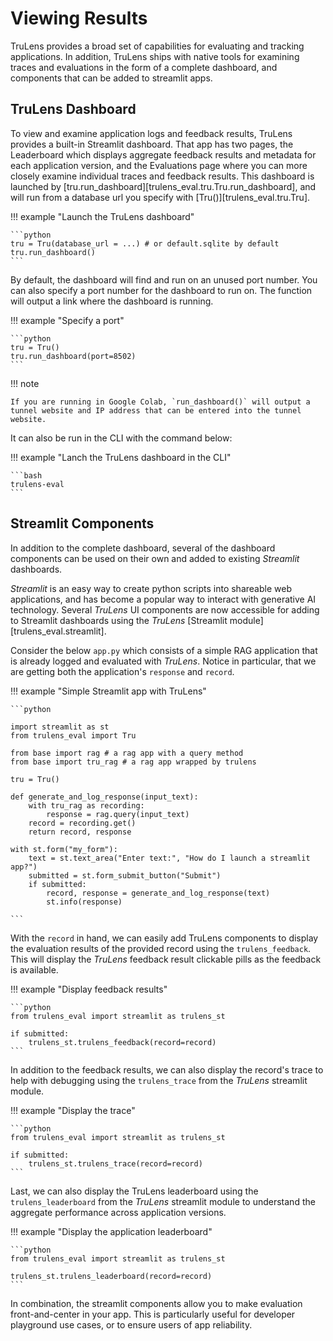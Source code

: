 # Viewing Results

TruLens provides a broad set of capabilities for evaluating and tracking applications. In addition, TruLens ships with native tools for examining traces and evaluations in the form of a complete dashboard, and components that can be added to streamlit apps.

## TruLens Dashboard

To view and examine application logs and feedback results, TruLens provides a built-in Streamlit dashboard. That app has two pages, the Leaderboard which displays aggregate feedback results and metadata for each application version, and the Evaluations page where you can more closely examine individual traces and feedback results. This dashboard is launched by [tru.run_dashboard][trulens_eval.tru.Tru.run_dashboard], and will run from a database url you specify with  [Tru()][trulens_eval.tru.Tru].

!!! example "Launch the TruLens dashboard"

    ```python
    tru = Tru(database_url = ...) # or default.sqlite by default
    tru.run_dashboard()
    ```

By default, the dashboard will find and run on an unused port number. You can also specify a port number for the dashboard to run on. The function will output a link where the dashboard is running.

!!! example "Specify a port"

    ```python
    tru = Tru()
    tru.run_dashboard(port=8502)
    ```

!!! note

    If you are running in Google Colab, `run_dashboard()` will output a tunnel website and IP address that can be entered into the tunnel website.

It can also be run in the CLI with the command below:

!!! example "Lanch the TruLens dashboard in the CLI"

    ```bash
    trulens-eval
    ```

## Streamlit Components

In addition to the complete dashboard, several of the dashboard components can be used on their own and added to existing _Streamlit_ dashboards.

_Streamlit_ is an easy way to create python scripts into shareable web applications, and has become a popular way to interact with generative AI technology. Several _TruLens_ UI components are now accessible for adding to Streamlit dashboards using the _TruLens_ [Streamlit module][trulens_eval.streamlit].

Consider the below `app.py` which consists of a simple RAG application that is already logged and evaluated with _TruLens_. Notice in particular, that we are getting both the application's `response` and `record`.

!!! example "Simple Streamlit app with TruLens"

    ```python

    import streamlit as st
    from trulens_eval import Tru

    from base import rag # a rag app with a query method
    from base import tru_rag # a rag app wrapped by trulens

    tru = Tru()

    def generate_and_log_response(input_text):
        with tru_rag as recording:
            response = rag.query(input_text)
        record = recording.get()
        return record, response

    with st.form("my_form"):
        text = st.text_area("Enter text:", "How do I launch a streamlit app?")
        submitted = st.form_submit_button("Submit")
        if submitted:
            record, response = generate_and_log_response(text)
            st.info(response)

    ```

With the `record` in hand, we can easily add TruLens components to display the evaluation results of the provided record using the `trulens_feedback`. This will display the _TruLens_ feedback result clickable pills as the feedback is available.

!!! example "Display feedback results"

    ```python
    from trulens_eval import streamlit as trulens_st

    if submitted:
        trulens_st.trulens_feedback(record=record)
    ```

In addition to the feedback results, we can also display the record's trace to help with debugging using the `trulens_trace` from the _TruLens_ streamlit module.

!!! example "Display the trace"

    ```python
    from trulens_eval import streamlit as trulens_st

    if submitted:
        trulens_st.trulens_trace(record=record)
    ```

Last, we can also display the TruLens leaderboard using the `trulens_leaderboard` from the _TruLens_ streamlit module to understand the aggregate performance across application versions.

!!! example "Display the application leaderboard"

    ```python
    from trulens_eval import streamlit as trulens_st

    trulens_st.trulens_leaderboard(record=record)
    ```

In combination, the streamlit components allow you to make evaluation front-and-center in your app. This is particularly useful for developer playground use cases, or to ensure users of app reliability.